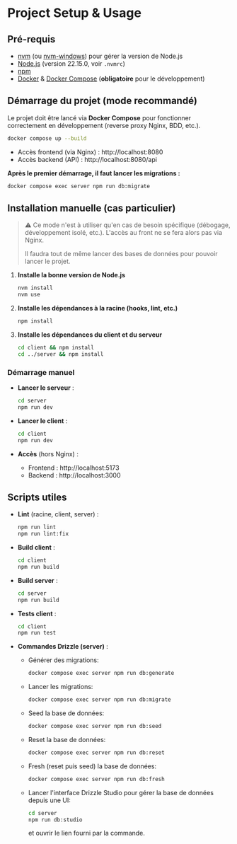 # Project Setup & Usage

## Pré-requis

- [nvm](https://github.com/nvm-sh/nvm) (ou [nvm-windows](https://github.com/coreybutler/nvm-windows)) pour gérer la version de Node.js
- [Node.js](https://nodejs.org/) (version 22.15.0, voir `.nvmrc`)
- [npm](https://www.npmjs.com/)
- [Docker](https://www.docker.com/) & [Docker Compose](https://docs.docker.com/compose/) (**obligatoire** pour le développement)

## Démarrage du projet (mode recommandé)

Le projet doit être lancé via **Docker Compose** pour fonctionner correctement en développement (reverse proxy Nginx, BDD, etc.).

```bash
docker compose up --build
```

- Accès frontend (via Nginx) : http://localhost:8080
- Accès backend (API) : http://localhost:8080/api

**Après le premier démarrage, il faut lancer les migrations :**

```bash
docker compose exec server npm run db:migrate
```

## Installation manuelle (cas particulier)

> ⚠️ Ce mode n'est à utiliser qu'en cas de besoin spécifique (débogage, développement isolé, etc.). L'accès au front ne se fera alors pas via Nginx.
>
> Il faudra tout de même lancer des bases de données pour pouvoir lancer le projet.

1. **Installe la bonne version de Node.js**
   ```bash
   nvm install
   nvm use
   ```
2. **Installe les dépendances à la racine (hooks, lint, etc.)**
   ```bash
   npm install
   ```
3. **Installe les dépendances du client et du serveur**
   ```bash
   cd client && npm install
   cd ../server && npm install
   ```

### Démarrage manuel

- **Lancer le serveur** :
  ```bash
  cd server
  npm run dev
  ```
- **Lancer le client** :
  ```bash
  cd client
  npm run dev
  ```

- **Accès** (hors Nginx) :
  - Frontend : http://localhost:5173
  - Backend : http://localhost:3000

## Scripts utiles

- **Lint** (racine, client, server) :
  ```bash
  npm run lint
  npm run lint:fix
  ```
- **Build client** :
  ```bash
  cd client
  npm run build
  ```
- **Build server** :
  ```bash
  cd server
  npm run build
  ```
- **Tests client** :
  ```bash
  cd client
  npm run test
  ```
- **Commandes Drizzle (server)** :

    - Générer des migrations:
      ```bash
      docker compose exec server npm run db:generate
      ```
    - Lancer les migrations:
      ```bash
      docker compose exec server npm run db:migrate
      ```

    - Seed la base de données:
      ```bash
      docker compose exec server npm run db:seed
      ```

    - Reset la base de données:
      ```bash
      docker compose exec server npm run db:reset
      ```

    - Fresh (reset puis seed) la base de données:
      ```bash
      docker compose exec server npm run db:fresh
      ```

    - Lancer l'interface Drizzle Studio pour gérer la base de données depuis une UI:
      ```sh
      cd server
      npm run db:studio
      ```
      et ouvrir le lien fourni par la commande.

  
